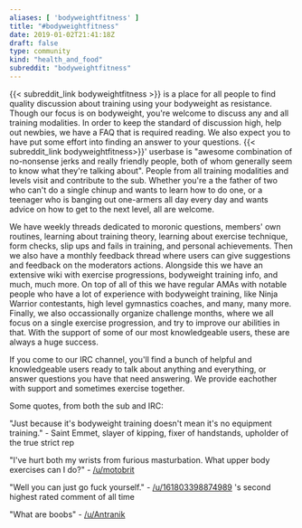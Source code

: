 ```yaml
---
aliases: [ 'bodyweightfitness' ]
title: "#bodyweightfitness"
date: 2019-01-02T21:41:18Z
draft: false
type: community
kind: "health_and_food"
subreddit: "bodyweightfitness"
---
```


{{< subreddit_link bodyweightfitness >}} is a place for all people to find quality discussion about training using your bodyweight as resistance. Though our focus is on bodyweight, you're welcome to discuss any and all training modalities.
In order to keep the standard of discussion high, help out newbies, we have a FAQ that is required reading. We also expect you to have put some effort into finding an answer to your questions.
{{< subreddit_link bodyweightfitness>}}' userbase is "awesome combination of no-nonsense jerks and really friendly people, both of whom generally seem to know what they're talking about". People from all training modalities and levels visit and contribute to the sub. Whether you're a the father of two who can't do a single chinup and wants to learn how to do one, or a teenager who is banging out one-armers all day every day and wants advice on how to get to the next level, all are welcome.

We have weekly threads dedicated to moronic questions, members' own routines, learning about training theory, learning about exercise technique, form checks, slip ups and fails in training, and personal achievements. Then we also have a monthly feedback thread where users can give suggestions and feedback on the moderators actions. Alongside this we have an extensive wiki with exercise progressions, bodyweight training info, and much, much more.
On top of all of this we have regular AMAs with notable people who have a lot of experience with bodyweight training, like Ninja Warrior contestants, high level gymnastics coaches, and many, many more.
Finally, we also occassionally organize challenge months, where we all focus on a single exercise progression, and try to improve our abilities in that. With the support of some of our most knowledgeable users, these are always a huge success.

If you come to our IRC channel, you'll find a bunch of helpful and knowledgeable users ready to talk about anything and everything, or answer questions you have that need answering. We provide eachother with support and sometimes exercise together.

Some quotes, from both the sub and IRC:

"Just because it's bodyweight training doesn't mean it's no equipment training." - Saint Emmet, slayer of kipping, fixer of handstands, upholder of the true strict rep

"I've hurt both my wrists from furious masturbation. What upper body exercises can I do?" - [/u/motobrit](https://www.reddit.com/u/motobrit)

"Well you can just go fuck yourself." - [/u/161803398874989](https://www.reddit.com/u/161803398874989) 's second highest rated comment of all time

"What are boobs" - [/u/Antranik](https://www.reddit.com/u/Antranik)
